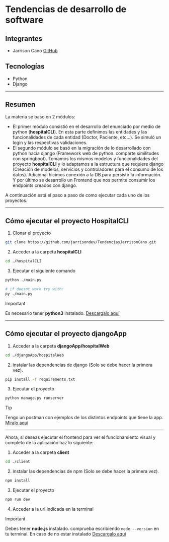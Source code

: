 # Tendencias de desarrollo de software

## Integrantes
- Jarrison Cano [GitHub](https://github.jarrison.dev)


## Tecnologías
- Python
- Django

---
## Resumen
La materia se baso en 2 módulos:

- El primer módulo consistió en el desarrollo del enunciado por medio de python (**hospitalCLI**). En esta parte definimos las entidades y las funcionalidades de cada entidad (Doctor, Paciente, etc...). Se simuló un login y las respectivas validaciones.
- El segundo módulo se basó en la migración de lo desarrollado con python hacia django (Framework web de python. comparte similitudes con springboot). Tomamos los mismos modelos y funcionalidades del proyecto **hospitalCLI** y lo adaptamos a la estructura que requiere django (Creación de modelos, servicios y controladores para el consumo de los datos). Adicional hicimos conexión a la DB para persistir la información. Y por último se desarrollo un Frontend que nos permite consumir los endpoints creados con django.

A continuación está el paso a paso de como ejecutar cada uno de los proyectos.

---
## Cómo ejecutar el proyecto HospitalCLI

1. Clonar el proyecto
```bash
git clone https://github.com/jarrisondev/TendenciasJarrisonCano.git
```

2. Acceder a la carpeta **hospitalCLI**
```bash
cd ./hospitalCLI
```

3. Ejecutar el siguiente comando

```bash
python ./main.py

# if doesnt work try with:
py ./main.py
```

> [!IMPORTANT]
> Es necesario tener **python3** instalado. [Descargalo aquí](https://www.python.org/downloads/)
---

## Cómo ejecutar el proyecto djangoApp

1. Acceder a la carpeta **djangoApp/hospitalWeb**
```bash
cd ./djangoApp/hospitalWeb
```

2. instalar las dependencias de django (Solo se debe hacer la primera vez).
```bash
pip install -f requirements.txt
```

3. Ejecutar el proyecto
```bash
python manage.py runserver
```

> [!TIP]
> Tengo un postman con ejemplos de los distintos endpoints que tiene la app. [Miralo aquí](https://www.postman.com/fdc-dash/pulbic-workspace/collection/18455339-71f65d8b-8832-4c48-96b5-a04fe5ad3249?action=share&source=copy-link&creator=0)

---

Ahora, si deseas ejecutar el frontend para ver el funcionamiento visual y completo de la aplicación haz lo siguiente:

1. Acceder a la carpeta **client**
```bash
cd ./client
```

2. instalar las dependencias de npm (Solo se debe hacer la primera vez).
```bash
npm install
```

3. Ejecutar el proyecto
```bash
npm run dev
```
4. Acceder a la url indicada en la terminal

> [!IMPORTANT]
> Debes tener **node.js** instalado. comprueba escribiendo ```node --version``` en tu terminal. En caso de no estar instalado [Descargalo aqui](https://nodejs.org/en)
